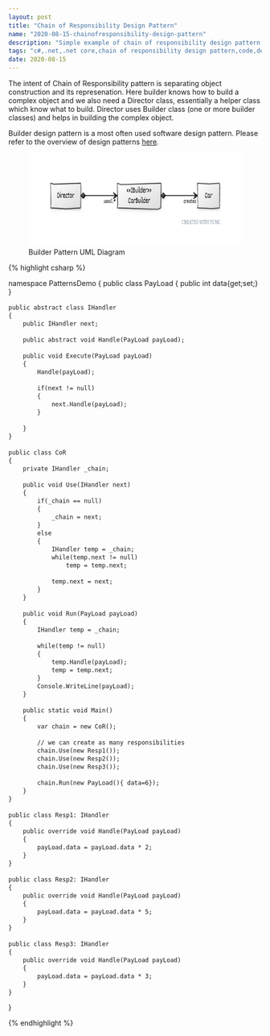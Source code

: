 ```yaml
---
layout: post
title: "Chain of Responsibility Design Pattern"
name: "2020-08-15-chainofresponsibility-design-pattern"
description: "Simple example of chain of responsibility design pattern."
tags: "c#,.net,.net core,chain of responsibility design pattern,code,design pattern,UML,unified modeling language,technical article,blog,post"
date: 2020-08-15
---
```


<p>The intent of Chain of Responsibility pattern is separating object construction and its represenation. Here builder knows how to build a complex object and we also need a Director class, essentially a helper class which know what to build. Director uses Builder class (one or more builder classes) and helps in building the complex object.</p>
<p>Builder design pattern is a most often used software design pattern. Please refer to the overview of design patterns <a href="http://srirangamv.github.io/blog/design-patterns-overview" target="_blank">here</a>.<p>

<p>
    <figure>
      <img src="/images/BuilderPattern.png" alt="Builder Pattern UML Diagram" width="716px" height="185px" />
      <figcaption>Builder Pattern UML Diagram</figcaption>
    </figure>    
</p>

{% highlight csharp %}

namespace PatternsDemo
{
    public class PayLoad
    {
        public int data{get;set;}
    }

    public abstract class IHandler
    {
        public IHandler next;
        
        public abstract void Handle(PayLoad payLoad);
    
        public void Execute(PayLoad payLoad)
        {
            Handle(payLoad);

            if(next != null)
            {
                next.Handle(payLoad);
            }

        }
    }

    public class CoR
    {
        private IHandler _chain;

        public void Use(IHandler next)
        {
            if(_chain == null)
            {
                _chain = next;
            }
            else
            {
                IHandler temp = _chain;
                while(temp.next != null)
                    temp = temp.next;

                temp.next = next;
            }
        }

        public void Run(PayLoad payLoad)
        {
            IHandler temp = _chain;
            
            while(temp != null)
            {
                temp.Handle(payLoad);
                temp = temp.next;
            }   
            Console.WriteLine(payLoad);
        }

        public static void Main()
        {
            var chain = new CoR();
            
            // we can create as many responsibilities
            chain.Use(new Resp1());
            chain.Use(new Resp2());
            chain.Use(new Resp3());

            chain.Run(new PayLoad(){ data=6});
        }
    }

    public class Resp1: IHandler
    {
        public override void Handle(PayLoad payLoad)
        {
            payLoad.data = payLoad.data * 2;
        }
    }

    public class Resp2: IHandler
    {
        public override void Handle(PayLoad payLoad)
        {
            payLoad.data = payLoad.data * 5;
        }
    }

    public class Resp3: IHandler
    {
        public override void Handle(PayLoad payLoad)
        {
            payLoad.data = payLoad.data * 3;
        }
    }
}

{% endhighlight %}